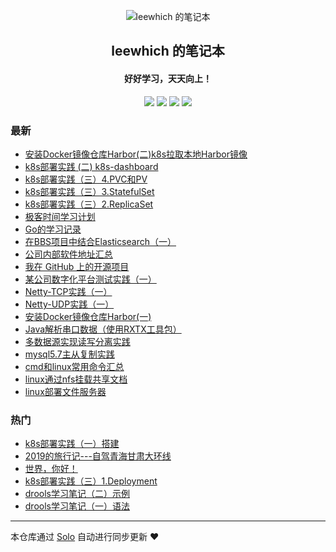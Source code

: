 <p align="center"><img alt="leewhich 的笔记本" src="https://static.b3log.org/images/brand/solo-32.png"></p><h2 align="center">
leewhich 的笔记本
</h2>

<h4 align="center">好好学习，天天向上！</h4>
<p align="center"><a title="leewhich 的笔记本" target="_blank" href="https://github.com/leewhich/solo-blog"><img src="https://img.shields.io/github/last-commit/leewhich/solo-blog.svg?style=flat-square&color=FF9900"></a>
<a title="GitHub repo size in bytes" target="_blank" href="https://github.com/leewhich/solo-blog"><img src="https://img.shields.io/github/repo-size/leewhich/solo-blog.svg?style=flat-square"></a>
<a title="Solo Version" target="_blank" href="https://github.com/b3log/solo/releases"><img src="https://img.shields.io/badge/solo-3.6.5-f1e05a.svg?style=flat-square&color=blueviolet"></a>
<a title="Hits" target="_blank" href="https://github.com/b3log/hits"><img src="https://hits.b3log.org/leewhich/solo-blog.svg"></a></p>

### 最新

* [安装Docker镜像仓库Harbor(二)k8s拉取本地Harbor镜像](http://www.leewhich.cn/articles/2019/11/15/1573781597154.html)
* [k8s部署实践   (二) k8s-dashboard](http://www.leewhich.cn/articles/2019/11/13/1573635621450.html)
* [k8s部署实践（三）4.PVC和PV](http://www.leewhich.cn/articles/2019/11/13/1573613564007.html)
* [k8s部署实践（三）3.StatefulSet](http://www.leewhich.cn/articles/2019/11/12/1573547889811.html)
* [k8s部署实践（三）2.ReplicaSet](http://www.leewhich.cn/articles/2019/11/12/1573544847831.html)
* [极客时间学习计划](http://www.leewhich.cn/articles/2019/10/29/1572320532775.html)
* [Go的学习记录](http://www.leewhich.cn/articles/2019/10/24/1571907843673.html)
* [在BBS项目中结合Elasticsearch（一）](http://www.leewhich.cn/articles/2019/10/20/1571577544030.html)
* [公司内部软件地址汇总](http://www.leewhich.cn/articles/2019/10/18/1571391507412.html)
* [我在 GitHub 上的开源项目](http://www.leewhich.cn/my-github-repos)
* [某公司数字化平台测试实践（一）](http://www.leewhich.cn/articles/2019/10/17/1571284827412.html)
* [Netty-TCP实践（一）](http://www.leewhich.cn/articles/2019/10/15/1571122531473.html)
* [Netty-UDP实践（一）](http://www.leewhich.cn/articles/2019/10/15/1571122245722.html)
* [安装Docker镜像仓库Harbor(一)](http://www.leewhich.cn/articles/2019/10/15/1571121743523.html)
* [Java解析串口数据（使用RXTX工具包）](http://www.leewhich.cn/articles/2019/10/15/1571121422881.html)
* [多数据源实现读写分离实践](http://www.leewhich.cn/articles/2019/10/15/1571119936690.html)
* [mysql5.7主从复制实践](http://www.leewhich.cn/articles/2019/10/15/1571119060644.html)
* [cmd和linux常用命令汇总](http://www.leewhich.cn/articles/2019/10/15/1571116734151.html)
* [linux通过nfs挂载共享文档](http://www.leewhich.cn/articles/2019/10/15/1571116600574.html)
* [linux部署文件服务器](http://www.leewhich.cn/articles/2019/10/15/1571116356851.html)

### 热门

* [k8s部署实践（一）搭建](http://www.leewhich.cn/articles/2019/10/15/1571108228226.html)
* [2019的旅行记---自驾青海甘肃大环线](http://www.leewhich.cn/articles/2019/10/15/1571109954290.html)
* [世界，你好！](http://www.leewhich.cn/hello-solo)
* [k8s部署实践（三）1.Deployment ](http://www.leewhich.cn/articles/2019/10/15/1571112720904.html)
* [drools学习笔记（二）示例](http://www.leewhich.cn/articles/2019/10/15/1571102872058.html)
* [drools学习笔记（一）语法](http://www.leewhich.cn/articles/2019/10/14/1571046304096.html)



---

本仓库通过 [Solo](https://github.com/b3log/solo) 自动进行同步更新 ❤️ 